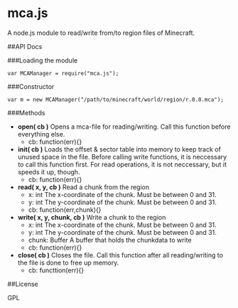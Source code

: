 # mca.js
A node.js module to read/write from/to region files of Minecraft.

##API Docs

###Loading the module

    var MCAManager = require("mca.js");

###Constructor

    var m = new MCAManager("/path/to/minecraft/world/region/r.0.0.mca");
    
###Methods

- **open( cb )** Opens a mca-file for reading/writing. Call this function before everything else.
  - cb: function(err){}
- **init( cb )** Loads the offset & sector table into memory to keep track of unused space in the file. Before calling write functions, it is neccessary to call this function first. For read operations, it is not neccessary, but it speeds it up, though.
  - cb: function(err){}
- **read( x, y, cb )** Read a chunk from the region
  - x: int The x-coordinate of the chunk. Must be between 0 and 31.
  - y: int The y-coordinate of the chunk. Must be between 0 and 31.
  - cb: function(err,chunk){}
- **write( x, y, chunk, cb )** Write a chunk to the region
  - x: int The x-coordinate of the chunk. Must be between 0 and 31.
  - y: int The y-coordinate of the chunk. Must be between 0 and 31.
  - chunk: Buffer A buffer that holds the chunkdata to write
  - cb: function(err){}
- **close( cb )** Closes the file. Call this function after all reading/writing to the file is done to free up memory.
  - cb: functtion(err){}

##License

GPL
